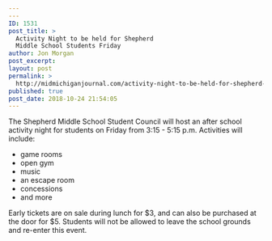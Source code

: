 ```yaml
---
---
ID: 1531
post_title: >
  Activity Night to be held for Shepherd
  Middle School Students Friday
author: Jon Morgan
post_excerpt:
layout: post
permalink: >
  http://midmichiganjournal.com/activity-night-to-be-held-for-shepherd-middle-school-students-friday
published: true
post_date: 2018-10-24 21:54:05
---
```

<p>The Shepherd Middle School Student Council will host an after school activity night for students on Friday from 3:15 - 5:15 p.m. Activities will include:</p>
<ul>
<li>game rooms</li>
<li>open gym</li>
<li>music</li>
<li>an escape room</li>
<li>concessions</li>
<li>and more</li>
</ul>
<p>Early tickets are on sale during lunch for $3, and can also be purchased at the door for $5. Students will not be allowed to leave the school grounds and re-enter this event.</p>